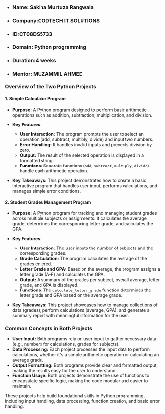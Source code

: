 - ### Name: Sakina Murtuza Rangwala
- ### Company:CODTECH IT SOLUTIONS
- ### ID:CT08DS5733
- ### Domain: Python programming
- ### Duration:4 weeks
- ### Mentor: MUZAMMIL AHMED

### Overview of the Two Python Projects

#### 1. **Simple Calculator Program**
   - **Purpose:** A Python program designed to perform basic arithmetic operations such as addition, subtraction, multiplication, and division.
   - **Key Features:**
     - **User Interaction:** The program prompts the user to select an operation (add, subtract, multiply, divide) and input two numbers.
     - **Error Handling:** It handles invalid inputs and prevents division by zero.
     - **Output:** The result of the selected operation is displayed in a formatted string.
     - **Functions:** Separate functions (`add`, `subtract`, `multiply`, `divide`) handle each arithmetic operation.
   
   - **Key Takeaways:** This project demonstrates how to create a basic interactive program that handles user input, performs calculations, and manages simple error conditions.

#### 2. **Student Grades Management Program**
   - **Purpose:** A Python program for tracking and managing student grades across multiple subjects or assignments. It calculates the average grade, determines the corresponding letter grade, and calculates the GPA.
   - **Key Features:**
     - **User Interaction:** The user inputs the number of subjects and the corresponding grades.
     - **Grade Calculation:** The program calculates the average of the grades entered.
     - **Letter Grade and GPA:** Based on the average, the program assigns a letter grade (A-F) and calculates the GPA.
     - **Output:** A summary of the grades per subject, overall average, letter grade, and GPA is displayed.
     - **Functions:** The `calculate_letter_grade` function determines the letter grade and GPA based on the average grade.
   
   - **Key Takeaways:** This project showcases how to manage collections of data (grades), perform calculations (average, GPA), and generate a summary report with meaningful information for the user.

### Common Concepts in Both Projects
- **User Input:** Both programs rely on user input to gather necessary data (e.g., numbers for calculations, grades for subjects).
- **Data Processing:** Each project processes the input data to perform calculations, whether it's a simple arithmetic operation or calculating an average grade.
- **Output Formatting:** Both programs provide clear and formatted output, making the results easy for the user to understand.
- **Function Usage:** Both projects demonstrate the use of functions to encapsulate specific logic, making the code modular and easier to maintain.

These projects help build foundational skills in Python programming, including input handling, data processing, function creation, and basic error handling.
